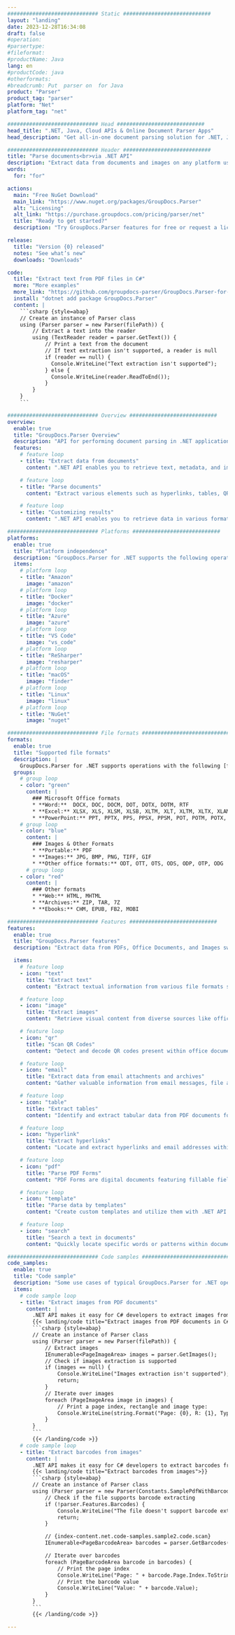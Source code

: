 ```yaml
---
############################# Static ############################
layout: "landing"
date: 2023-12-28T16:34:08
draft: false
#operation: 
#parsertype: 
#fileformat: 
#productName: Java
lang: en
#productCode: java
#otherformats: 
#breadcrumb: Put  parser on  for Java
product: "Parser"
product_tag: "parser"
platform: "Net"
platform_tag: "net"

############################# Head ############################
head_title: ".NET, Java, Cloud APIs & Online Document Parser Apps"
head_description: "Get all-in-one document parsing solution for .NET, Java and cloud-based applications. Extract data from document formats online using simple drag and drop feature"

############################# Header ############################
title: "Parse documents<br>via .NET API"
description: "Extract data from documents and images on any platform using our flexible APIs and app based solutions for programmers and end-users."
words:
  for: "for"

actions:
  main: "Free NuGet Download"
  main_link: "https://www.nuget.org/packages/GroupDocs.Parser"
  alt: "Licensing"
  alt_link: "https://purchase.groupdocs.com/pricing/parser/net"
  title: "Ready to get started?"
  description: "Try GroupDocs.Parser features for free or request a license"

release:
  title: "Version {0} released"
  notes: "See what’s new"
  downloads: "Downloads"

code:
  title: "Extract text from PDF files in C#"
  more: "More examples"
  more_link: "https://github.com/groupdocs-parser/GroupDocs.Parser-for-.NET"
  install: "dotnet add package GroupDocs.Parser"
  content: |
    ```csharp {style=abap}   
    // Create an instance of Parser class
    using (Parser parser = new Parser(filePath)) {
        // Extract a text into the reader
        using (TextReader reader = parser.GetText()) {
            // Print a text from the document
            // If text extraction isn't supported, a reader is null
            if (reader == null) {
              Console.WriteLine("Text extraction isn't supported");
            } else {
              Console.WriteLine(reader.ReadToEnd());
            }
        }
    }
    ```

############################# Overview ############################
overview:
  enable: true
  title: "GroupDocs.Parser Overview"
  description: "API for performing document parsing in .NET applications"
  features:
    # feature loop
    - title: "Extract data from documents"
      content: ".NET API enables you to retrieve text, metadata, and images from a wide range of file formats such as Office documents, emails, attachments, and archives. This powerful tool helps you efficiently access and process valuable information contained within these files for various applications like data analysis, search engine indexing, or content management systems."

    # feature loop
    - title: "Parse documents"
      content: "Extract various elements such as hyperlinks, tables, QR codes, barcodes and data from PDF forms. Also parse any desired information from documents using custom templates."

    # feature loop
    - title: "Customizing results"
      content: ".NET API enables you to retrieve data in various formats such as raw, structured, HTML, or Markdown. Additionally, API offers a search functionality for locating specific words or phrases within the text of documents."

############################# Platforms ############################
platforms:
  enable: true
  title: "Platform independence"
  description: "GroupDocs.Parser for .NET supports the following operating systems, frameworks and package managers"
  items:
    # platform loop
    - title: "Amazon"
      image: "amazon"
    # platform loop
    - title: "Docker"
      image: "docker"
    # platform loop
    - title: "Azure"
      image: "azure"
    # platform loop
    - title: "VS Code"
      image: "vs_code"
    # platform loop
    - title: "ReSharper"
      image: "resharper"
    # platform loop
    - title: "macOS"
      image: "finder"
    # platform loop
    - title: "Linux"
      image: "linux"
    # platform loop
    - title: "NuGet"
      image: "nuget"

############################# File formats ############################
formats:
  enable: true
  title: "Supported file formats"
  description: |
    GroupDocs.Parser for .NET supports operations with the following [file formats](https://docs.groupdocs.com/parser/net/supported-document-formats/).
  groups:
    # group loop
    - color: "green"
      content: |
        ### Microsoft Office formats
        * **Word:**  DOCX, DOC, DOCM, DOT, DOTX, DOTM, RTF
        * **Excel:** XLSX, XLS, XLSM, XLSB, XLTM, XLT, XLTM, XLTX, XLAM, SXC, SpreadsheetML
        * **PowerPoint:** PPT, PPTX, PPS, PPSX, PPSM, POT, POTM, POTX, PPTM
    # group loop
    - color: "blue"
      content: |
        ### Images & Other Formats
        * **Portable:** PDF
        * **Images:** JPG, BMP, PNG, TIFF, GIF
        * **Other office formats:** ODT, OTT, OTS, ODS, ODP, OTP, ODG
      # group loop
    - color: "red"
      content: |
        ### Other formats
        * **Web:** HTML, MHTML
        * **Archives:** ZIP, TAR, 7Z
        * **Ebooks:** CHM, EPUB, FB2, MOBI

############################# Features ############################
features:
  enable: true
  title: "GroupDocs.Parser features"
  description: "Extract data from PDFs, Office Documents, and Images swiftly and accurately."

  items:
    # feature loop
    - icon: "text"
      title: "Extract text"
      content: "Extract textual information from various file formats such as office documents, PDF files and images for easy readability and analysis."

    # feature loop
    - icon: "image"
      title: "Extract images"
      content: "Retrieve visual content from diverse sources like office documents, PDF files for convenient access and use."

    # feature loop
    - icon: "qr"
      title: "Scan QR Codes"
      content: "Detect and decode QR codes present within office documents, PDF files, or visual content for efficient information retrieval."

    # feature loop
    - icon: "email"
      title: "Extract data from email attachments and archives"
      content: "Gather valuable information from email messages, file attachments, and compressed data sources for effective analysis and utilization."

    # feature loop
    - icon: "table"
      title: "Extract tables"
      content: "Identify and extract tabular data from PDF documents for organized analysis and use."

    # feature loop
    - icon: "hyperlink"
      title: "Extract hyperlinks"
      content: "Locate and extract hyperlinks and email addresses within office documents or PDF files for efficient access ."

    # feature loop
    - icon: "pdf"
      title: "Parse PDF Forms"
      content: "PDF Forms are digital documents featuring fillable fields for user interaction, allowing them to input information electronically. .NET API can be utilized to extract data from these forms for efficient processing."

    # feature loop
    - icon: "template"
      title: "Parse data by templates"
      content: "Create custom templates and utilize them with .NET API to parse specific information from PDF files, simplifying data extraction processes."

    # feature loop
    - icon: "search"
      title: "Search a text in documents"
      content: "Quickly locate specific words or patterns within documents."

############################# Code samples ############################
code_samples:
  enable: true
  title: "Code sample"
  description: "Some use cases of typical GroupDocs.Parser for .NET operations"
  items:
    # code sample loop
    - title: "Extract images from PDF documents"
      content: |
        .NET API makes it easy for C# developers to extract images from documents by implementing a few easy steps.
        {{< landing/code title="Extract images from PDF documents in C#">}}
        ```csharp {style=abap}
        // Create an instance of Parser class
        using (Parser parser = new Parser(filePath)) {
            // Extract images
            IEnumerable<PageImageArea> images = parser.GetImages();
            // Check if images extraction is supported
            if (images == null) {
                Console.WriteLine("Images extraction isn't supported");
                return;
            }
            // Iterate over images
            foreach (PageImageArea image in images) {
                // Print a page index, rectangle and image type:
                Console.WriteLine(string.Format("Page: {0}, R: {1}, Type: {2}", image.Page.Index, image.Rectangle, image.FileType));
            }
        }
        ```
        {{< /landing/code >}}
    # code sample loop
    - title: "Extract barcodes from images"
      content: |
        .NET API makes it easy for C# developers to extract barcodes from documents by implementing a few easy steps.
        {{< landing/code title="Extract barcodes from images">}}
        ```csharp {style=abap}   
        // Create an instance of Parser class
        using (Parser parser = new Parser(Constants.SamplePdfWithBarcodes)) {
            // Check if the file supports barcode extracting
            if (!parser.Features.Barcodes) {
                Console.WriteLine("The file doesn't support barcode extracting.");
                return;
            }

            // {index-content.net.code-samples.sample2.code.scan}
            IEnumerable<PageBarcodeArea> barcodes = parser.GetBarcodes();

            // Iterate over barcodes
            foreach (PageBarcodeArea barcode in barcodes) {
                // Print the page index
                Console.WriteLine("Page: " + barcode.Page.Index.ToString());
                // Print the barcode value
                Console.WriteLine("Value: " + barcode.Value);
            }
        }
        ```
        {{< /landing/code >}}

---
```

